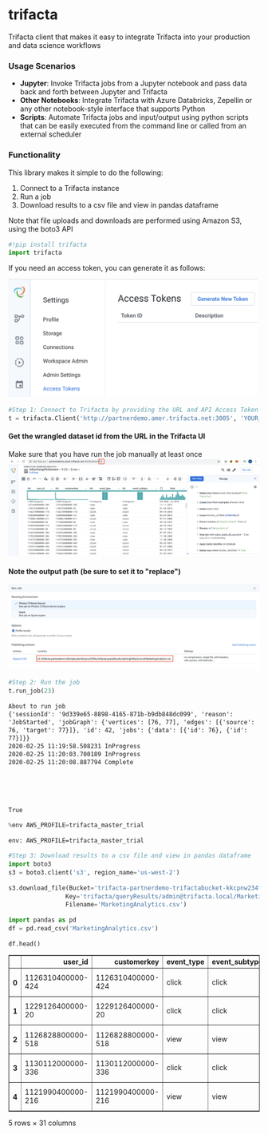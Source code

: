 
# trifacta

Trifacta client that makes it easy to integrate Trifacta into your production and data science workflows

### Usage Scenarios
- **Jupyter**: Invoke Trifacta jobs from a Jupyter notebook and pass data back and forth between Jupyter and Trifacta
- **Other Notebooks**: Integrate Trifacta with Azure Databricks, Zepellin or any other notebook-style interface that supports Python
- **Scripts**: Automate Trifacta jobs and input/output using python scripts that can be easily executed from the command line or called from an external scheduler

### Functionality
This library makes it simple to do the following:
1. Connect to a Trifacta instance
2. Run a job
3. Download results to a csv file and view in pandas dataframe

Note that file uploads and downloads are performed using Amazon S3, using the boto3 API


```python
#!pip install trifacta
import trifacta
```

If you need an access token, you can generate it as follows:

<img src="media/generate_token.png" width=500px />


```python
#Step 1: Connect to Trifacta by providing the URL and API Access Token
t = trifacta.Client('http://partnerdemo.amer.trifacta.net:3005', 'YOUR_ACCESS_TOKEN')
```

#### Get the wrangled dataset id from the URL in the Trifacta UI
Make sure that you have run the job manually at least once
![Edit recipe](media/edit_recipe.png)

#### Note the output path (be sure to set it to "replace")
![Publish settings](media/publish_settings.png)


```python
#Step 2: Run the job
t.run_job(23)
```

    About to run job
    {'sessionId': '9d339e65-8898-4165-871b-b9db848dc099', 'reason': 'JobStarted', 'jobGraph': {'vertices': [76, 77], 'edges': [{'source': 76, 'target': 77}]}, 'id': 42, 'jobs': {'data': [{'id': 76}, {'id': 77}]}}
    2020-02-25 11:19:58.508231 InProgress
    2020-02-25 11:20:03.700189 InProgress
    2020-02-25 11:20:08.887794 Complete





    True




```python
%env AWS_PROFILE=trifacta_master_trial
```

    env: AWS_PROFILE=trifacta_master_trial



```python
#Step 3: Download results to a csv file and view in pandas dataframe
import boto3
s3 = boto3.client('s3', region_name='us-west-2')
```


```python
s3.download_file(Bucket='trifacta-partnerdemo-trifactabucket-kkcpnw234feu',
                Key='trifacta/queryResults/admin@trifacta.local/MarketingAnalytics.csv',
                Filename='MarketingAnalytics.csv')
```


```python
import pandas as pd
df = pd.read_csv('MarketingAnalytics.csv')
```


```python
df.head()
```




<div>
<style scoped>
    .dataframe tbody tr th:only-of-type {
        vertical-align: middle;
    }

    .dataframe tbody tr th {
        vertical-align: top;
    }

    .dataframe thead th {
        text-align: right;
    }
</style>
<table border="1" class="dataframe">
  <thead>
    <tr style="text-align: right;">
      <th></th>
      <th>user_id</th>
      <th>customerkey</th>
      <th>event_type</th>
      <th>event_subtype</th>
      <th>Date</th>
      <th>advertiser_id</th>
      <th>creative_id</th>
      <th>url</th>
      <th>product_id</th>
      <th>domain_url</th>
      <th>...</th>
      <th>customeraccount_number</th>
      <th>customerphone</th>
      <th>customeraddress</th>
      <th>cusotmerstate</th>
      <th>customerzipcode</th>
      <th>customercountry</th>
      <th>socialmedia</th>
      <th>totalsale</th>
      <th>Outlier_Identifier</th>
      <th>currencykey</th>
    </tr>
  </thead>
  <tbody>
    <tr>
      <th>0</th>
      <td>1126310400000-424</td>
      <td>1126310400000-424</td>
      <td>click</td>
      <td>click</td>
      <td>10-19-2005</td>
      <td>164332</td>
      <td>543027</td>
      <td>http://zdnet.com/praesent/lectus/vestibulum/qu...</td>
      <td>1124064000000-475</td>
      <td>zdnet</td>
      <td>...</td>
      <td>310170445527596</td>
      <td>(817)718-7309</td>
      <td>156 Cozy Berry Arc</td>
      <td>CA</td>
      <td>78710</td>
      <td>USA</td>
      <td>deneleaf</td>
      <td>7004.54</td>
      <td>False</td>
      <td>1</td>
    </tr>
    <tr>
      <th>1</th>
      <td>1229126400000-20</td>
      <td>1229126400000-20</td>
      <td>click</td>
      <td>click</td>
      <td>08-17-2009</td>
      <td>164332</td>
      <td>252030</td>
      <td>http://hostgator.com/a/feugiat.js?pid=12331008...</td>
      <td>1233100800000-528</td>
      <td>hostgator</td>
      <td>...</td>
      <td>310150240507900</td>
      <td>(469)201-1812</td>
      <td>3641 Euismod Avenue</td>
      <td>CA</td>
      <td>10769</td>
      <td>USA</td>
      <td>kinphanng</td>
      <td>4853.35</td>
      <td>False</td>
      <td>1</td>
    </tr>
    <tr>
      <th>2</th>
      <td>1126828800000-518</td>
      <td>1126828800000-518</td>
      <td>view</td>
      <td>view</td>
      <td>04-05-2006</td>
      <td>164332</td>
      <td>562765</td>
      <td>http://fc2.com/convallis/duis/consequat/dui/ne...</td>
      <td>1121904000000-509</td>
      <td>fc2</td>
      <td>...</td>
      <td>310170133079761</td>
      <td>(443)585-1769</td>
      <td>Ap #543-7410 Accumsan Rd.</td>
      <td>CA</td>
      <td>92845</td>
      <td>USA</td>
      <td>waldeelbailarin</td>
      <td>6885.15</td>
      <td>False</td>
      <td>1</td>
    </tr>
    <tr>
      <th>3</th>
      <td>1130112000000-336</td>
      <td>1130112000000-336</td>
      <td>click</td>
      <td>click</td>
      <td>04-05-2006</td>
      <td>164332</td>
      <td>466942</td>
      <td>http://biblegateway.com/est/phasellus/sit/amet...</td>
      <td>1130284800000-343</td>
      <td>biblegateway</td>
      <td>...</td>
      <td>310120073380564</td>
      <td>(215)669-3055</td>
      <td>900-8123 Aliquam Av.</td>
      <td>CA</td>
      <td>85517</td>
      <td>USA</td>
      <td>charlrey</td>
      <td>2593.31</td>
      <td>False</td>
      <td>1</td>
    </tr>
    <tr>
      <th>4</th>
      <td>1121990400000-216</td>
      <td>1121990400000-216</td>
      <td>view</td>
      <td>view</td>
      <td>09-27-2005</td>
      <td>164332</td>
      <td>400316</td>
      <td>https://zdnet.com/elementum/nullam/varius/null...</td>
      <td>1108339200000-416</td>
      <td>zdnet</td>
      <td>...</td>
      <td>310160496868669</td>
      <td>301 742 1112</td>
      <td>164 Cozy Anchor Rd</td>
      <td>CA</td>
      <td>60101</td>
      <td>USA</td>
      <td>scottylago</td>
      <td>3958.25</td>
      <td>False</td>
      <td>1</td>
    </tr>
  </tbody>
</table>
<p>5 rows × 31 columns</p>
</div>


